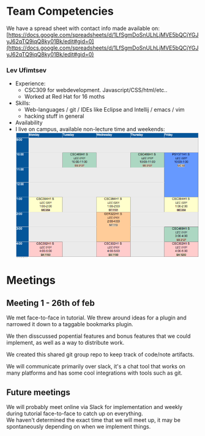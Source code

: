 # Team Competencies 

We have a spread sheet with contact info made available on:
[https://docs.google.com/spreadsheets/d/1LfSgmDoSnULhLjMVE5bQCjYGJyJ62qTQ9iqQ8ky01Bk/edit#gid=0](https://docs.google.com/spreadsheets/d/1LfSgmDoSnULhLjMVE5bQCjYGJyJ62qTQ9iqQ8ky01Bk/edit#gid=0)




### Lev Ufimtsev

- Experience:
	- CSC309 for webdevelopment. Javascript/CSS/html/etc.. 
	- Worked at Red Hat for 16 moths
- Skills:
	- Web-languages / git / IDEs like Eclipse and Intellij / emacs / vim 
	- hacking stuff in general
- Availability
 - I live on campus, available non-lecture time and weekends:
![leo time](LeoTime.png)


# Meetings 

## Meeting 1 - 26th of feb
We met face-to-face in tutorial. We threw around ideas for a plugin and narrowed it down to a taggable bookmarks plugin.  

We then disscussed popential features and bonus features that we could implement, as well as a way to distribute work.  

We created this shared git group repo to keep track of code/note artifacts.

We will communicate primarily over slack, it's a chat tool that works on many platforms and has some cool integrations with tools such as git.

## Future meetings
We will probably meet online via Slack for implementation and weekly during tutorial face-to-face to catch up on everything.  
We haven't determined the exact time that we will meet up, it may be spontaneously depending on when we implement things.

